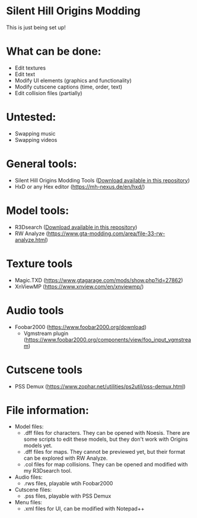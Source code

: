 # Silent Hill Origins Modding

This is just being set up!

# What can be done:
- Edit textures
- Edit text
- Modify UI elements (graphics and functionality)
- Modify cutscene captions (time, order, text)
- Edit collision files (partially)

# Untested:
- Swapping music
- Swapping videos

# General tools:
- Silent Hill Origins Modding Tools ([Download available in this repository](https://github.com/zealottormunds/SH0Modding/tree/main/Silent%20Hill%20Origins%20Modding%20Tools))
- HxD or any Hex editor (https://mh-nexus.de/en/hxd/)

# Model tools:
- R3Dsearch ([Download available in this repository](https://github.com/zealottormunds/SH0Modding/releases/tag/R3DSearch))
- RW Analyze (https://www.gta-modding.com/area/file-33-rw-analyze.html)

# Texture tools
- Magic.TXD (https://www.gtagarage.com/mods/show.php?id=27862)
- XnViewMP (https://www.xnview.com/en/xnviewmp/)

# Audio tools
- Foobar2000 (https://www.foobar2000.org/download)
  - Vgmstream plugin (https://www.foobar2000.org/components/view/foo_input_vgmstream)

# Cutscene tools
- PSS Demux (https://www.zophar.net/utilities/ps2util/pss-demux.html)

# File information:
- Model files:
  * .dff files for characters. They can be opened with Noesis. There are some scripts to edit these models, but they don't work with Origins models yet.
  * .dff files for maps. They cannot be previewed yet, but their format can be explored with RW Analyze.
  * .col files for map collisions. They can be opened and modified with my R3Dsearch tool.
- Audio files:
  * .rws files, playable wtih Foobar2000
- Cutscene files:
  * .pss files, playable with PSS Demux
- Menu files:
  * .xml files for UI, can be modified with Notepad++
